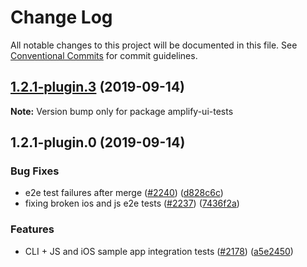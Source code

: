 # Change Log

All notable changes to this project will be documented in this file.
See [Conventional Commits](https://conventionalcommits.org) for commit guidelines.

## [1.2.1-plugin.3](https://github.com/aws-amplify/amplify-cli/compare/amplify-ui-tests@1.2.1-plugin.0...amplify-ui-tests@1.2.1-plugin.3) (2019-09-14)

**Note:** Version bump only for package amplify-ui-tests





## 1.2.1-plugin.0 (2019-09-14)


### Bug Fixes

* e2e test failures after merge ([#2240](https://github.com/aws-amplify/amplify-cli/issues/2240)) ([d828c6c](https://github.com/aws-amplify/amplify-cli/commit/d828c6c))
* fixing broken ios and js e2e tests ([#2237](https://github.com/aws-amplify/amplify-cli/issues/2237)) ([7436f2a](https://github.com/aws-amplify/amplify-cli/commit/7436f2a))


### Features

* CLI + JS and iOS sample app integration tests ([#2178](https://github.com/aws-amplify/amplify-cli/issues/2178)) ([a5e2450](https://github.com/aws-amplify/amplify-cli/commit/a5e2450))
